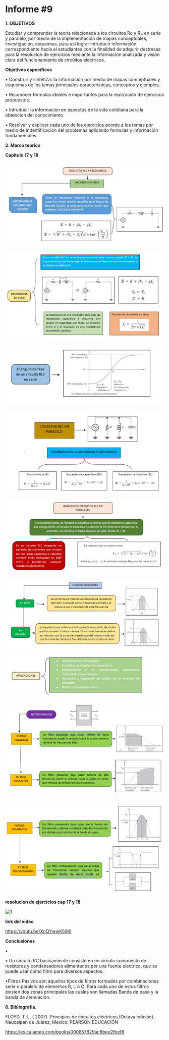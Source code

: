 # Informe #9

**1. OBJETIVOS**

Estudiar  y comprender la teoria relacionada a los circuitos Rc y RL en serie y paralelo,  por medio de la implementación de mapas conceptuales, investigación, esquemas, para así lograr intruducir información correspondiente hacia el estudiantes con la finalidad de adquirir destresas para la resolucion de ejercicios mediante la información analizada y visión clara del funcionamiento de circúitos electricos. 

**Objetivos específicos**

• Construir y sintetizar la información por medio de mapas conceptuales y esquemas de los temas principales caracteristicas, conceptos y ejemplos.

• Reconocer formulas ideales e importantes para la realización de ejercicios propuestos.

• Intruducir la informacion en aspectos de la vida cotidiana para la obtencion del conocimiento.

• Resolver y explicar cada uno de los ejercicios acorde a los temas por medio de indentificación del problemas aplicando formulas y información fundamentales.

**2. Marco teorico**

**Capitulo 17 y 18**

![1](https://github.com/Gomez-Erick/Fundamentos-de-circuirtos/blob/c80e10a8923990f16a86aae58be8806a6c514524/ejercicios9/1X.PNG)

![1](https://github.com/Gomez-Erick/Fundamentos-de-circuirtos/blob/c80e10a8923990f16a86aae58be8806a6c514524/ejercicios9/2X.PNG)

![1](https://github.com/Gomez-Erick/Fundamentos-de-circuirtos/blob/c80e10a8923990f16a86aae58be8806a6c514524/ejercicios9/3X.PNG)

![1](https://github.com/Gomez-Erick/Fundamentos-de-circuirtos/blob/c80e10a8923990f16a86aae58be8806a6c514524/ejercicios9/4X.PNG)

![1](https://github.com/Gomez-Erick/Fundamentos-de-circuirtos/blob/c80e10a8923990f16a86aae58be8806a6c514524/ejercicios9/5X.PNG)

![1](https://github.com/Gomez-Erick/Fundamentos-de-circuirtos/blob/c80e10a8923990f16a86aae58be8806a6c514524/ejercicios9/6X.PNG)

![1](https://github.com/Gomez-Erick/Fundamentos-de-circuirtos/blob/c80e10a8923990f16a86aae58be8806a6c514524/ejercicios9/7X.PNG)

![1](https://github.com/Gomez-Erick/Fundamentos-de-circuirtos/blob/c80e10a8923990f16a86aae58be8806a6c514524/ejercicios9/8X.PNG)

![1](https://github.com/Gomez-Erick/Fundamentos-de-circuirtos/blob/c80e10a8923990f16a86aae58be8806a6c514524/ejercicios9/9X.PNG)


**resolucion de ejercicios cap 17 y 18**

![1]()

**link del video**

https://youtu.be/XnQYwwK59I0

**Conclusiones**

• 

• Un circuito RC basicamiente consiste en un circuto compuesto de resistores y condensadores alimentados por una fuente electrica, que se puede usar como filtro para
diversos aspectos.

•Filtros Pasivos son aquellos tipos de filtros formados por combinaciones serie o paralelo de elementos R, L o C. Para cada uno de estos filtros existen dos zonas principales las cuales son llamadas Banda de paso y la banda de atenuación.

**6. Bibliografia.**

FLOYD, T. L. ( 2007). Principios de circuitos eléctricos.(Octava edición). Naucalpan de Juárez, Mexico: PEARSON EDUCACIÓN

https://es.calameo.com/books/000857829ac8bee2fbef8 
